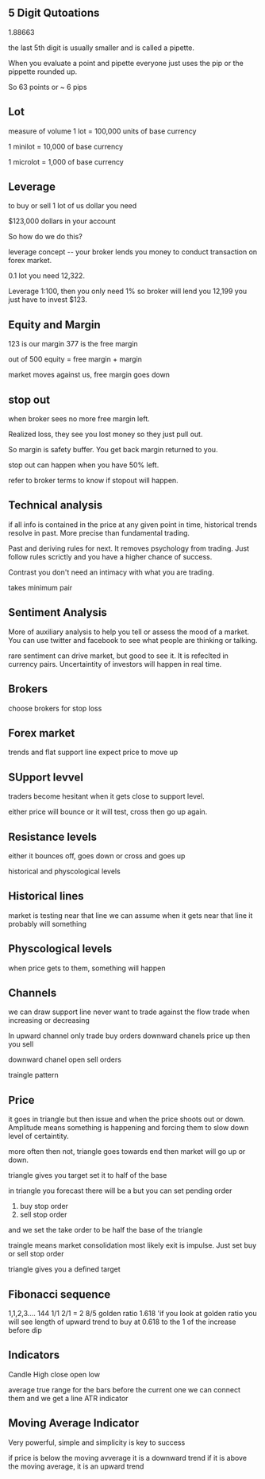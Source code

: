 ## 5 Digit Qutoations

1.88663

the last 5th digit is usually smaller and is called a pipette.

When you evaluate a point and pipette everyone just uses the pip or the pippette rounded up.

So 63 points or ~ 6 pips

## Lot
measure of volume
1 lot = 100,000 units of base currency

1 minilot = 10,000 of base currency

1 microlot = 
1,000 of base currency

## Leverage
to buy or sell 1 lot of us dollar you need

$123,000 dollars in your account

So how do we do this?

leverage concept -- your broker lends you money to conduct transaction on forex market.

0.1 lot you need 12,322.

Leverage 1:100, then you only need 1%
so broker will lend you 12,199
you just have to invest $123.

## Equity and Margin
123 is our margin
377 is the free margin

out of 500
equity = free margin + margin

market moves against us, free margin goes down

## stop out
when broker sees no more free margin left.

Realized loss, they see you lost money so they just pull out.

So margin is safety buffer. You get back margin returned to you.

stop out can happen when you have 50% left.

refer to broker terms to know if stopout will happen.

## Technical analysis
if all info is contained in the price at any given point in time, historical trends resolve in past. More precise than fundamental trading.

Past and deriving rules for next. It removes psychology from trading. Just follow rules scrictly
and you have a higher chance of success.

Contrast you don't need an intimacy with what you are trading.

takes minimum pair

## Sentiment Analysis
More of auxiliary analysis to help you tell or assess the mood of a market. You can use twitter and facebook to see what people are thinking or talking.

rare sentiment can drive market, but good to see it. It is refeclted in currency pairs. Uncertaintity of investors will happen in real time.

## Brokers
choose brokers for stop loss

## Forex market
trends and flat
support line
  expect price to move up

## SUpport levvel
traders become hesitant when it gets close to support level.

either price will bounce
or it will test, cross then go up again.

## Resistance levels
either it bounces off, goes down
or cross and goes up

historical and physcological levels

## Historical lines
market is testing near that line
we can assume when it gets near that line it probably will
something

## Physcological levels
when price gets to them, something will happen

## Channels
we can draw support line
never want to trade against the flow
trade when increasing or decreasing

In upward channel only trade buy orders
downward chanels price up then you sell

downward chanel open sell orders

traingle pattern
## Price
it goes in triangle but then issue
and when the price shoots out or down. Amplitude means something is happening and forcing them to slow down level of certaintity.

more often then not, triangle goes towards end then market will go up or down.

triangle gives you target
set it to half of the base

in triangle you forecast there will be a 
but you can set pending order

1) buy stop order
1) sell stop order

and we set the take order to be half the base of the triangle

traingle means market consolidation
most likely exit is impulse. Just set buy or sell stop order

triangle gives you a defined target

## Fibonacci sequence
1,1,2,3.... 144
1/1
2/1 = 2
8/5
golden ratio 1.618
'if you look at golden ratio you will see length of upward trend to buy at 0.618
to the 1 of the increase before dip

## Indicators
Candle
High
close
open low

average true range for the bars before the current one
we can connect them and we get a line
ATR indicator

## Moving Average Indicator
Very powerful, simple
and simplicity is key to success

if price is below the moving avverage it is a downward trend
if it is above the moving average, it is an upward trend




